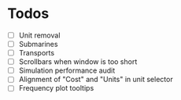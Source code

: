 # Todos
- [ ] Unit removal
- [ ] Submarines
- [ ] Transports
- [ ] Scrollbars when window is too short
- [ ] Simulation performance audit
- [ ] Alignment of "Cost" and "Units" in unit selector
- [ ] Frequency plot tooltips

